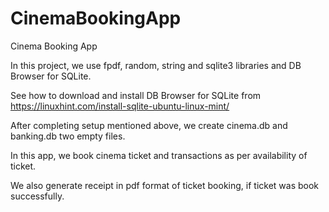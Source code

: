 # CinemaBookingApp
Cinema Booking App

In this project, we use fpdf, random, string and sqlite3 libraries and DB Browser for SQLite.

See how to download and install DB Browser for SQLite from https://linuxhint.com/install-sqlite-ubuntu-linux-mint/

After completing setup mentioned above, we create cinema.db and banking.db two empty files.

In this app, we book cinema ticket and transactions as per availability of ticket.

We also generate receipt in pdf format of ticket booking, if ticket was book successfully.
